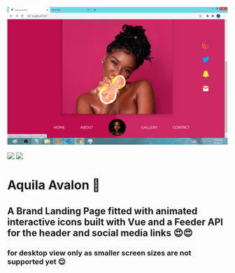 ![Screenshot](136367561_3981314625234420_5598395231195088162_n.png)

![](https://img.shields.io/badge/Language-CSS-informational?style=flat&logo=css3&logoColor=white&color=2bbc8a)
![](https://img.shields.io/badge/Framework-Vue-informational?style=flat&logo=vue.js&logoColor=white&color=2bbc8a)

# Aquila Avalon  🚀
## A Brand Landing Page fitted with animated interactive icons built with Vue and a Feeder API for the header and social media links 😍😍
### for desktop view only as smaller screen sizes are not supported yet 😌
